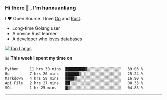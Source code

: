 ### Hi there 👋 , I'm hanxuanliang

<!--
**hanxuanliang/hanxuanliang** is a ✨ _special_ ✨ repository because its `README.md` (this file) appears on your GitHub profile.

Here are some ideas to get you started:

- 🔭 I’m currently working on ...
- 🌱 I’m currently learning ...
- 👯 I’m looking to collaborate on ...
- 🤔 I’m looking for help with ...
- 💬 Ask me about ...
- 📫 How to reach me: ...
- 😄 Pronouns: ...
- ⚡ Fun fact: ...
-->
I ❤ Open Source. I love [Go](https://golang.org) and [Rust](https://www.rust-lang.org/zh-CN/).

* Long-time Golang user
* A novice Rust learner
* A developer who loves databases

[![Top Langs](https://github-readme-stats.vercel.app/api?username=hanxuanliang&show_icons=true&count_private=true&line_height=40)](https://github.com/anuraghazra/github-readme-stats)

📊 **This week I spent my time on**
<!--START_SECTION:waka-->

```txt
Python     11 hrs 30 mins  █████████▓░░░░░░░░░░░░░░░   39.03 %
Go         7 hrs 26 mins   ██████▒░░░░░░░░░░░░░░░░░░   25.24 %
Markdown   4 hrs 59 mins   ████▒░░░░░░░░░░░░░░░░░░░░   16.90 %
Api File   2 hrs 27 mins   ██░░░░░░░░░░░░░░░░░░░░░░░   08.33 %
SQL        1 hr 25 mins    █▒░░░░░░░░░░░░░░░░░░░░░░░   04.83 %
```

<!--END_SECTION:waka-->

***
